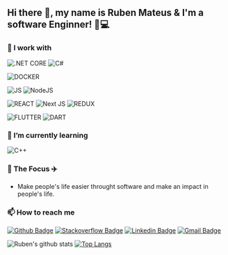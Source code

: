 <!--
**RubenMateus/RubenMateus** is a ✨ _special_ ✨ repository because its `README.md` (this file) appears on your GitHub profile.

Here are some ideas to get you started:

- 🔭 I’m currently working on ...
- 🌱 I’m currently learning ...
- 👯 I’m looking to collaborate on ...
- 🤔 I’m looking for help with ...
- 💬 Ask me about ...
- 📫 How to reach me: ...
- 😄 Pronouns: ...
- ⚡ Fun fact: ...
-->

## Hi there 👋, my name is Ruben Mateus & I'm a software Enginner! 🦖💻

### 🔭 I work with

![.NET CORE](https://img.shields.io/badge/.NET-CORE-CORE?logo=net&style=for-the-badge&color=5C2D91&labelColor=5C2D91)
<img alt="C#" src="https://img.shields.io/badge/c%23-%23239120.svg?&style=for-the-badge&logo=c-sharp&logoColor=white"/>

![DOCKER](https://img.shields.io/badge/DOCKER-DOCKER?logo=docker&style=for-the-badge&color=2496ED&logoColor=white)

![JS](https://img.shields.io/badge/javascript-javascript?logo=javascript&style=for-the-badge&color=F7DF1E&logoColor=black)
<img alt="NodeJS" src="https://img.shields.io/badge/node.js-%2343853D.svg?&style=for-the-badge&logo=node.js&logoColor=white"/>

![REACT](https://img.shields.io/badge/REACT-REACT?logo=react&style=for-the-badge&color=61DAFB&logoColor=white)
<img alt="Next JS" src="https://img.shields.io/badge/nextjs-%23000000.svg?&style=for-the-badge&logo=next.js&logoColor=white"/>
![REDUX](https://img.shields.io/badge/REDUX-REDUX?logo=redux&style=for-the-badge&color=764ABC)

![FLUTTER](https://img.shields.io/badge/FLUTTER-FLUTTER?logo=flutter&style=for-the-badge&color=02569B&logoColor=white)
![DART](https://img.shields.io/badge/DART-FLUTTER?logo=dart&style=for-the-badge&color=0175C2&logoColor=white)


### 🌱 I’m currently learning
<img alt="C++" src="https://img.shields.io/badge/c++-%2300599C.svg?&style=for-the-badge&logo=c%2B%2B&ogoColor=white"/>

### 🚀 The Focus ✈️
* Make people's life easier throught software and make an impact in people's life.

### 📫 How to reach me
[![Github Badge](https://img.shields.io/badge/-Github-000?style=for-the-badge&logo=Github&logoColor=white&link=https://github.com/rubenMateus)](https://github.com/rubenMateus)
[![Stackoverflow Badge](https://img.shields.io/badge/-Stackoverflow-FE7A16?style=for-the-badge&logo=stackoverflow&logoColor=white&link=https://stackoverflow.com/users/story/7746253)]([https://stackoverflow.com/users/story/7746253](https://stackoverflow.com/users/7746253/ruben-mateus))
[![Linkedin Badge](https://img.shields.io/badge/-LinkedIn-blue?style=for-the-badge&logo=Linkedin&logoColor=white&link=https://www.linkedin.com/in/ruben-mateus/)](https://www.linkedin.com/in/ruben-mateus/)
[![Gmail Badge](https://img.shields.io/badge/-Gmail-c14438?style=for-the-badge&logo=Gmail&logoColor=white&link=mailto:ruben.mateus3@gmail.com)](mailto:ruben.mateus3@gmail.com)

![Ruben's github stats](https://github-readme-stats.vercel.app/api?username=rubenmateus&theme=cobalt&show_icons=true&count_private=true&include_all_commits=true)
[![Top Langs](https://github-readme-stats.vercel.app/api/top-langs/?username=rubenmateus&theme=cobalt&hide=css,html&count_private=true&layout=compact)](https://github.com/rubenmateus/github-readme-stats)
